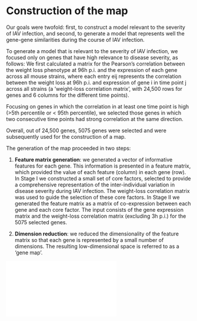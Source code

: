 # Construction of the map
Our goals were twofold: first, to construct a model relevant to the severity of IAV infection, and second, to generate a model that represents well the gene-gene similarities during the course of IAV infection.

To generate a model that is relevant to the severity of IAV infection, we focused only on genes that have high relevance to disease severity, as follows: We first calculated a matrix for the Pearson’s correlation between the weight loss phenotype at 96h p.i. and the expression of each gene across all mouse strains, where each entry eij represents the correlation between the weight loss at 96h p.i. and expression of gene i in time point j across all strains (a ’weight-loss correlation matrix’, with 24,500 rows for genes and 6 columns for the different time points).

Focusing on genes in which the correlation in at least one time point is high (>5th percentile or < 95th percentile), we selected those genes in which two consecutive time points had strong correlation at the same direction.

Overall, out of 24,500 genes, 5075 genes were selected and were subsequently used for the construction of a map.

The generation of the map proceeded in two steps:

1. **Feature matrix generation**: we generated a vector of informative features for each gene.
This information is presented in a feature matrix, which provided the value of each feature (column) in each gene (row).
In Stage I we constructed a small set of core factors, selected to provide a comprehensive representation of the inter-individual variation in disease severity during IAV infection.
The weight-loss correlation matrix was used to guide the selection of these core factors.
In Stage II we generated the feature matrix as a matrix of co-expression between each gene and each core factor.
The input consists of the gene expression matrix and the weight-loss correlation matrix (excluding 3h p.i.) for the 5075 selected genes.


2. **Dimension reduction**: we reduced the dimensionality of the feature matrix so that each gene is represented by a small number of dimensions.
The resulting low-dimensional space is referred to as a ‘gene map’.

![pipeline](pipeline.pdf)